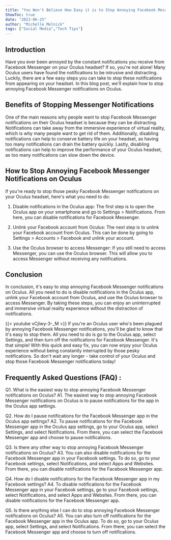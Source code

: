 ```yaml
---
title: "You Won't Believe How Easy it is to Stop Annoying Facebook Messenger Notifications on Oculus!"
ShowToc: true 
date: "2023-06-25"
author: "Michelle Melnick" 
tags: ["Social Media","Tech Tips"]
---
```

## Introduction

Have you ever been annoyed by the constant notifications you receive from Facebook Messenger on your Oculus headset? If so, you're not alone! Many Oculus users have found the notifications to be intrusive and distracting. Luckily, there are a few easy steps you can take to stop these notifications from appearing on your headset. In this blog post, we'll explain how to stop annoying Facebook Messenger notifications on Oculus.

## Benefits of Stopping Messenger Notifications

One of the main reasons why people want to stop Facebook Messenger notifications on their Oculus headset is because they can be distracting. Notifications can take away from the immersive experience of virtual reality, which is why many people want to get rid of them. Additionally, disabling notifications can help to conserve battery life on your headset, as having too many notifications can drain the battery quickly. Lastly, disabling notifications can help to improve the performance of your Oculus headset, as too many notifications can slow down the device.

## How to Stop Annoying Facebook Messenger Notifications on Oculus

If you're ready to stop those pesky Facebook Messenger notifications on your Oculus headset, here's what you need to do:

1. Disable notifications in the Oculus app: The first step is to open the Oculus app on your smartphone and go to Settings > Notifications. From here, you can disable notifications for Facebook Messenger.

2. Unlink your Facebook account from Oculus: The next step is to unlink your Facebook account from Oculus. This can be done by going to Settings > Accounts > Facebook and unlink your account.

3. Use the Oculus browser to access Messenger: If you still need to access Messenger, you can use the Oculus browser. This will allow you to access Messenger without receiving any notifications.

## Conclusion

In conclusion, it's easy to stop annoying Facebook Messenger notifications on Oculus. All you need to do is disable notifications in the Oculus app, unlink your Facebook account from Oculus, and use the Oculus browser to access Messenger. By taking these steps, you can enjoy an uninterrupted and immersive virtual reality experience without the distraction of notifications.

{{< youtube vCjIwy-3-_M >}} 
If you're an Oculus user who's been plagued by annoying Facebook Messenger notifications, you'll be glad to know that it's easy to stop them. All you need to do is go to the Oculus app, select Settings, and then turn off the notifications for Facebook Messenger. It's that simple! With this quick and easy fix, you can now enjoy your Oculus experience without being constantly interrupted by those pesky notifications. So don't wait any longer - take control of your Oculus and stop those Facebook Messenger notifications today!

## Frequently Asked Questions (FAQ) :
Q1. What is the easiest way to stop annoying Facebook Messenger notifications on Oculus?
A1. The easiest way to stop annoying Facebook Messenger notifications on Oculus is to pause notifications for the app in the Oculus app settings.

Q2. How do I pause notifications for the Facebook Messenger app in the Oculus app settings?
A2. To pause notifications for the Facebook Messenger app in the Oculus app settings, go to your Oculus app, select Settings, and select Notifications. From there, you can select the Facebook Messenger app and choose to pause notifications.

Q3. Is there any other way to stop annoying Facebook Messenger notifications on Oculus?
A3. You can also disable notifications for the Facebook Messenger app in your Facebook settings. To do so, go to your Facebook settings, select Notifications, and select Apps and Websites. From there, you can disable notifications for the Facebook Messenger app.

Q4. How do I disable notifications for the Facebook Messenger app in my Facebook settings?
A4. To disable notifications for the Facebook Messenger app in your Facebook settings, go to your Facebook settings, select Notifications, and select Apps and Websites. From there, you can disable notifications for the Facebook Messenger app.

Q5. Is there anything else I can do to stop annoying Facebook Messenger notifications on Oculus?
A5. You can also turn off notifications for the Facebook Messenger app in the Oculus app. To do so, go to your Oculus app, select Settings, and select Notifications. From there, you can select the Facebook Messenger app and choose to turn off notifications.


